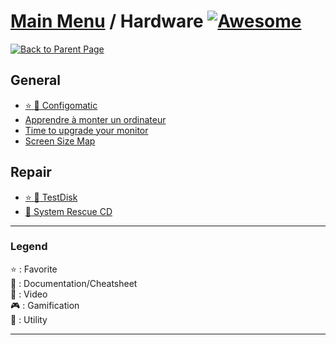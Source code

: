 # [Main Menu](../README.md) / Hardware [![Awesome](https://awesome.re/badge-flat.svg)](https://awesome.re)

[![Back to Parent Page](https://img.shields.io/badge/-Back_to_Parent_Page-blue?style=for-the-badge)](../README.md)

## General
- [:star: :wrench: Configomatic](https://www.topachat.com/pages/configomatic.php)
- [Apprendre à monter un ordinateur](https://zestedesavoir.com/tutoriels/613/apprenez-a-monter-votre-ordinateur/)
- [Time to upgrade your monitor](https://tonsky.me/blog/monitors/)
- [Screen Size Map](https://www.screensizemap.com/)

## Repair
- [:star: :wrench: TestDisk](https://www.cgsecurity.org/wiki/TestDisk_Etape_par_Etape)
- [:wrench: System Rescue CD](https://www.system-rescue-cd.org/)

---

### Legend
:star: : Favorite\
:book: : Documentation/Cheatsheet\
:movie_camera: : Video\
:video_game: : Gamification\
:wrench: : Utility

---
